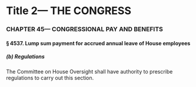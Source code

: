 
# Title 2— THE CONGRESS
### CHAPTER 45— CONGRESSIONAL PAY AND BENEFITS
#### § 4537. Lump sum payment for accrued annual leave of House employees
##### (b) Regulations

The Committee on House Oversight shall have authority to prescribe regulations to carry out this section.
